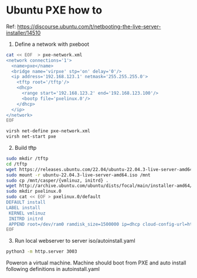 # Ubuntu PXE how to

Ref: https://discourse.ubuntu.com/t/netbooting-the-live-server-installer/14510

1) Define a network with pxeboot

```bash
cat << EOF  > pxe-network.xml
<network connections='1'>
  <name>pxe</name>
  <bridge name='virpxe' stp='on' delay='0'/>
  <ip address='192.168.123.1' netmask='255.255.255.0'>
    <tftp root='/tftp'/>
    <dhcp>
      <range start='192.168.123.2' end='192.168.123.100'/>
      <bootp file='pxelinux.0'/>
    </dhcp>
  </ip>
</network>
EOF

virsh net-define pxe-network.xml
virsh net-start pxe
```

2) Build tftp

```bash
sudo mkdir /tftp
cd /tftp
wget https://releases.ubuntu.com/22.04/ubuntu-22.04.3-live-server-amd64.iso
sudo mount -r ubuntu-22.04.3-live-server-amd64.iso /mnt
sudo cp /mnt/casper/{vmlinuz, initrd} .
wget http://archive.ubuntu.com/ubuntu/dists/focal/main/installer-amd64/current/legacy-images/netboot/pxelinux.0
sudo mkdir pxelinux.0
sudo cat << EOF > pxelinux.0/default
DEFAULT install
LABEL install
 KERNEL vmlinuz
 INITRD initrd
 APPEND root=/dev/ram0 ramdisk_size=1500000 ip=dhcp cloud-config-url=http://192.168.123.1:3003/autoinstall.yaml url=http://192.168.123.1:3003/ubuntu-22.04.3-live-server-amd64.iso autoinstall
EOF
```

3) Run local webserver to server iso/autoinstall.yaml

```bash
python3 -m http.server 3003
```

Poweron a virtual machine. Machine should boot from PXE and auto install following definitions in autoinstall.yaml
